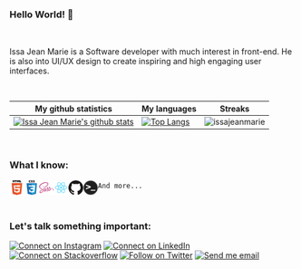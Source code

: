 ### Hello World! 👋
<br />

Issa Jean Marie is a Software developer with much interest in front-end. He is also into UI/UX design to create inspiring and high engaging user interfaces.


<br />

|My github statistics|My languages|Streaks|
|-|-|-|
|[![Issa Jean Marie's github stats](https://github-readme-stats.vercel.app/api?username=issajeanmarie&count_private=true&show_icons=true&theme=dark&hide_title=true)](https://github.com/issajeanmarie)|[![Top Langs](https://github-readme-stats.vercel.app/api/top-langs/?username=issajeanmarie&show_icons=true&langs_count=10&theme=dark&layout=compact&hide_title=true)](https://github.com/issajeanmarie)|![issajeanmarie](https://github-readme-streak-stats.herokuapp.com/?user=issajeanmarie&theme=dark)

<br />

### What I know:

<img align="left" alt="HTML5" width="26px" src="https://raw.githubusercontent.com/github/explore/80688e429a7d4ef2fca1e82350fe8e3517d3494d/topics/html/html.png" />
<img align="left" alt="CSS3" width="26px" src="https://raw.githubusercontent.com/github/explore/80688e429a7d4ef2fca1e82350fe8e3517d3494d/topics/css/css.png" />
<img align="left" alt="Sass" width="26px" src="https://raw.githubusercontent.com/github/explore/80688e429a7d4ef2fca1e82350fe8e3517d3494d/topics/sass/sass.png" />
<img align="left" alt="React" width="26px" src="https://raw.githubusercontent.com/github/explore/80688e429a7d4ef2fca1e82350fe8e3517d3494d/topics/react/react.png" />
<img align="left" alt="GitHub" width="26px" src="https://raw.githubusercontent.com/github/explore/78df643247d429f6cc873026c0622819ad797942/topics/github/github.png" />
<img align="left" alt="Terminal" width="26px" src="https://raw.githubusercontent.com/github/explore/80688e429a7d4ef2fca1e82350fe8e3517d3494d/topics/terminal/terminal.png" />

``
And more...
``

<br />

### Let's talk something important:

[![Connect on Instagram](https://img.shields.io/badge/--Instagram?label=Instagram&logo=Instagram&style=social)](https://www.instagram.com/codes.study/) [![Connect on LinkedIn](https://img.shields.io/badge/--linkedin?label=LinkedIn&logo=LinkedIn&style=social)](https://www.linkedin.com/in/nduwayezu-jean-marie-vianney-509660151/) [![Connect on Stackoverflow](https://img.shields.io/badge/--Stackoverflow?label=Stackoverflow&logo=Stackoverflow&style=social)](https://stackoverflow.com/users/10853763/issa) [![Follow on Twitter](https://img.shields.io/badge/--twitter?label=Twitter&logo=Twitter&style=social)](https://twitter.com/Issa_Jean_Marie) [![Send me email](https://img.shields.io/badge/--gmail?label=Gmail&logo=Gmail&style=social)](jeanmarieissa@gmail.com)


<!--
**issajeanmarie/issajeanmarie** is a ✨ _special_ ✨ repository because its `README.md` (this file) appears on your GitHub profile.

Here are some ideas to get you started:

- 🔭 I’m currently working on ...
- 🌱 I’m currently learning ...
- 👯 I’m looking to collaborate on ...
- 🤔 I’m looking for help with ...
- 💬 Ask me about ...
- 📫 How to reach me: ...
- 😄 Pronouns: ...
- ⚡ Fun fact: ...
-->
